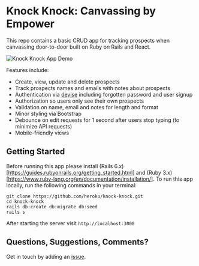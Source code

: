 # Knock Knock: Canvassing by Empower

This repo contains a basic CRUD app for tracking prospects when canvassing door-to-door built on Ruby on Rails and React.

![Knock Knock App Demo](knock-knock-app-demo.gif)

Features include:

* Create, view, update and delete prospects
* Track prospects names and emails with notes about prospects
* Authentication via [devise](https://github.com/heartcombo/devise) including forgotten password and user signup
* Authorization so users only see their own prospects
* Validation on name, email and notes for length and format
* Minor styling via Bootstrap
* Debounce on edit requests for 1 second after users stop typing (to minimize API requests)
* Mobile-friendly views

## Getting Started

Before running this app please install (Rails 6.x)[https://guides.rubyonrails.org/getting_started.html] and (Ruby 3.x)[https://www.ruby-lang.org/en/documentation/installation/]. To run this app locally, run the following commands in your terminal:

```shell
git clone https://github.com/heroku/knock-knock.git
cd knock-knock
rails db:create db:migrate db:seed
rails s
```

After starting the server visit `http://localhost:3000`

## Questions, Suggestions, Comments?

Get in touch by adding an [issue](https://github.com/sekharp/knock-knock/issues).
